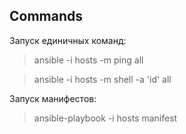 ## Commands
Запуск единичных команд:
> ansible -i hosts -m ping all

> ansible -i hosts -m shell -a 'id' all

Запуск манифестов:
> ansible-playbook -i hosts manifest

